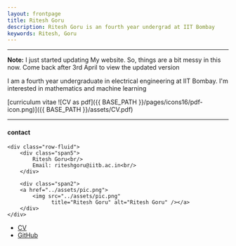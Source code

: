 ```yaml
---
layout: frontpage
title: Ritesh Goru
description: Ritesh Goru is an fourth year undergrad at IIT Bombay
keywords: Ritesh, Goru
---
```

---
**Note:** I just started updating My website. So, things are a bit messy in this now. Come back after 3rd April to view the updated version

I am a fourth year undergraduate in electrical engineering at IIT Bombay. I'm interested in mathematics and machine learning

[curriculum vitae ![CV as pdf]({{ BASE_PATH }}/pages/icons16/pdf-icon.png)]({{ BASE_PATH }}/assets/CV.pdf)<br/>

---

<div class="container">
<h4><a name="contact"></a>contact</h4>

    <div class="row-fluid">
        <div class="span5">
            Ritesh Goru<br/>
            Email: riteshgoru@iitb.ac.in<br/>
        </div>

        <div class="span2">
        <a href="../assets/pic.png">
            <img src="../assets/pic.png"
                  title="Ritesh Goru" alt="Ritesh Goru" /></a>
        </div>
    </div>
</div>

<div class="navbar">
  <div class="navbar-inner">
      <ul class="nav">
          <li><a href="{{ BASE_PATH }}/assets/CV.pdf">CV</a></li>
          <li><a href="https://github.com/BlackWingedKing">GitHub</a></li>
          <!-- <li><a href="https://blackwingedking.github.io/blog">Blog</a></li> -->
          <!-- <li><a href="https://twitter.com/dog_feelings">Twitter (@dog_feelings)</a></li> -->
      </ul>
  </div>
</div>